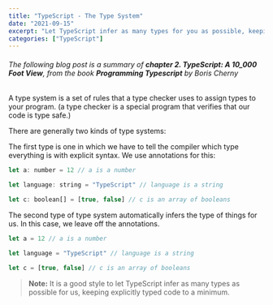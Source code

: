 ```yaml
---
title: "TypeScript - The Type System"
date: "2021-09-15"
excerpt: "Let TypeScript infer as many types for you as possible, keeping explicitly typed code to the minimum."
categories: ["TypeScript"]
---
```


###### The following blog post is a summary of **chapter 2. TypeScript: A 10_000 Foot View**, from the book **Programming Typescript** by Boris Cherny

A type system is a set of rules that a type checker uses to assign types to your program. (a type checker is a special program that verifies that our code is type safe.)

There are generally two kinds of type systems:

The first type is one in which we have to tell the compiler which type everything is with explicit syntax. We use annotations for this:

```js {numberLines}
let a: number = 12 // a is a number

let language: string = "TypeScript" // language is a string

let c: boolean[] = [true, false] // c is an array of booleans
```

The second type of type system automatically infers the type of things for us. In this case, we leave off the annotations.

```js {numberLines}
let a = 12 // a is a number

let language = "TypeScript" // language is a string

let c = [true, false] // c is an array of booleans
```

> **Note:** It is a good style to let TypeScript infer as many types as possible for us, keeping explicitly typed code to a minimum.
